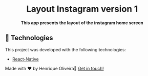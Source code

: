 <h1 align="center">
    <br>
    Layout Instagram version 1
</h1>

<h4 align="center">
  
This app presents the layout of the instagram home screen
</h4>




## :rocket: Technologies

This project was developed with the following technologies:

-  [React-Native](https://facebook.github.io/react-native/)



Made with ♥ by Henrique Oliveira:wave: [Get in touch!](https://www.linkedin.com/in/henrique-oliveira-8bb192120/)


